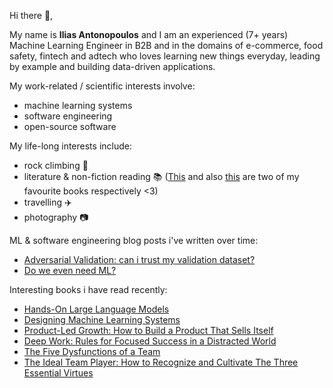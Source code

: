 
Hi there 👋,

My name is **Ilias Antonopoulos** and Ι am an experienced (7+ years) Machine Learning Engineer in B2B and in the domains of e-commerce, food safety, fintech and adtech who loves learning new things everyday, leading by example and building data-driven applications.

My work-related / scientific interests involve:
- machine learning systems
- software engineering
- open-source software

My life-long interests include:
- rock climbing  :climbing:
- literature & non-fiction reading :books: ([This](https://en.wikipedia.org/wiki/A_Brief_History_of_Seven_Killings) and also [this](https://en.wikipedia.org/wiki/Why_Nations_Fail) are two of my favourite books respectively <3)
- travelling :airplane: 
- photography :camera:

ML & software engineering blog posts i've written over time:

- [Adversarial Validation: can i trust my validation dataset?](https://ilias-ant.github.io/blog/adversarial-validation/)
- [Do we even need ML?](https://ilias-ant.github.io/blog/do-we-even-need-ml/)

Interesting books i have read recently:

- [Hands-On Large Language Models](https://www.oreilly.com/library/view/hands-on-large-language/9781098150952/)
- [Designing Machine Learning Systems](https://learning.oreilly.com/library/view/designing-machine-learning/9781098107956/)
- [Product-Led Growth: How to Build a Product That Sells Itself](https://productled.com/book/product-led-growth)
- [Deep Work: Rules for Focused Success in a Distracted World](https://www.amazon.com/Deep-Work-Focused-Success-Distracted/dp/1455586692)
- [The Five Dysfunctions of a Team](https://www.tablegroup.com/product/dysfunctions/)
- [The Ideal Team Player: How to Recognize and Cultivate The Three Essential Virtues](https://www.tablegroup.com/product/ideal-team-player/)

<!--
**ilias-ant/ilias-ant** is a ✨ _special_ ✨ repository because its `README.md` (this file) appears on your GitHub profile.

Here are some ideas to get you started:

- 🔭 I’m currently working on ...
- 🌱 I’m currently learning ...
- 👯 I’m looking to collaborate on ...
- 🤔 I’m looking for help with ...
- 💬 Ask me about ...
- 📫 How to reach me: ...
- 😄 Pronouns: ...
- ⚡ Fun fact: ...
-->
